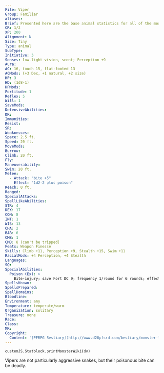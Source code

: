 ```yaml
---
File: Viper
Group: Familiar
aliases: 
Brief: Presented here are the base animal statistics for all of the most commonly used familiars-of course, these statistics can also be used for normal animals as well. Small animals like these use Dexterity to modify Climb and Swim checks.
CR: 1/2
XP: 200
Alignment: N
Size: Tiny
Type: animal
SubType: 
Initiative: 3
Senses: low-light vision, scent; Perception +9
Aura: 
AC: 16, touch 15, flat-footed 13
ACMods: (+3 Dex, +1 natural, +2 size)
HP: 3
HD: (1d8-1)
HPMods: 
Fortitude: 1
Reflex: 5
Will: 1
SaveMods: 
DefensiveAbilities: 
DR: 
Immunities: 
Resist: 
SR: 
Weaknesses: 
Space: 2.5 ft.
Speed: 20 ft.
MoveMods: 
Burrow: 
Climb: 20 ft.
Fly: 
Maneuverability: 
Swim: 20 ft.
Melee: 
  - Attack: "bite +5"
    Effect: "1d2-2 plus poison"
Reach: 0 ft.
Ranged: 
SpecialAttacks: 
SpellLikeAbilities: 
STR: 4
DEX: 17
CON: 8
INT: 1
WIS: 13
CHA: 2
BAB: 0
CMB: 1
CMD: 8 (can't be tripped)
Feats: Weapon Finesse
Skills: Climb +11, Perception +9, Stealth +15, Swim +11
RacialMods: +4 Perception, +4 Stealth
Languages: 
SQ: 
SpecialAbilities:
  Poison (Ex): >
    Bite-injury; save Fort DC 9; frequency 1/round for 6 rounds; effect 1d2 Con; cure 1 save.
SpellsKnown: 
SpellsPrepared: 
SpellDomains: 
Bloodline: 
Environment: any
Temperature: temperate/warm
Organization: solitary
Treasure: none
Race: 
Class: 
MR: 
Copyright:
  Content: '[PFRPG Bestiary](http://www.d20pfsrd.com/bestiary/monster-lists-and-details/-f/familiar/viper)'
---
```

```dataviewjs
customJS.Statblock.printMonsterWiki(dv)
```
Vipers are not particularly aggressive snakes, but their poisonous bite can be deadly.
